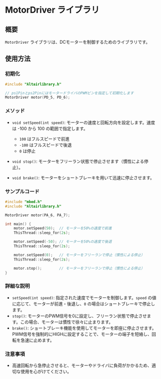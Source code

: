 
# MotorDriver ライブラリ

## 概要
`MotorDriver` ライブラリは、DCモーターを制御するためのライブラリです。

## 使用方法

### 初期化

```cpp
#include "Altairlibrary.h"

// ps1Pinとps2PinにはモータードライバのPWMピンを指定して初期化します
MotorDriver motor(PD_5, PD_6);
```

### メソッド

- `void setSpeed(int speed)`: モーターの速度と回転方向を設定します。速度は -100 から 100 の範囲で指定します。
  - `100` はフルスピードで前進
  - `-100` はフルスピードで後退
  - `0` は停止

- `void stop()`: モーターをフリーラン状態で停止させます（慣性による停止）。

- `void brake()`: モーターをショートブレーキを用いて迅速に停止させます。

### サンプルコード

```cpp
#include "mbed.h"
#include "Altairlibrary.h"

MotorDriver motor(PA_6, PA_7);

int main() {
    motor.setSpeed(50);  // モーターを50%の速度で前進
    ThisThread::sleep_for(2s);

    motor.setSpeed(-50); // モーターを50%の速度で後退
    ThisThread::sleep_for(2s);

    motor.setSpeed(0);   // モーターをフリーランで停止（慣性による停止）
    ThisThread::sleep_for(2s);

    motor.stop();        // モーターをフリーランで停止（慣性による停止）
}
```

### 詳細な説明

- `setSpeed(int speed)`: 指定された速度でモーターを制御します。`speed` の値に応じて、モーターが前進・後退し、`0` の場合はショートブレーキで停止します。
- `stop()`: モーターのPWM信号を0に設定し、フリーラン状態で停止させます。この場合、モーターは慣性で徐々に止まります。
- `brake()`: ショートブレーキ機能を使用してモーターを即座に停止させます。PWM信号を強制的にHIGHに設定することで、モーターの端子を短絡し、回転を急速に止めます。

### 注意事項

- 高速回転から急停止させると、モーターやドライバに負荷がかかるため、適切な使用を心がけてください。
